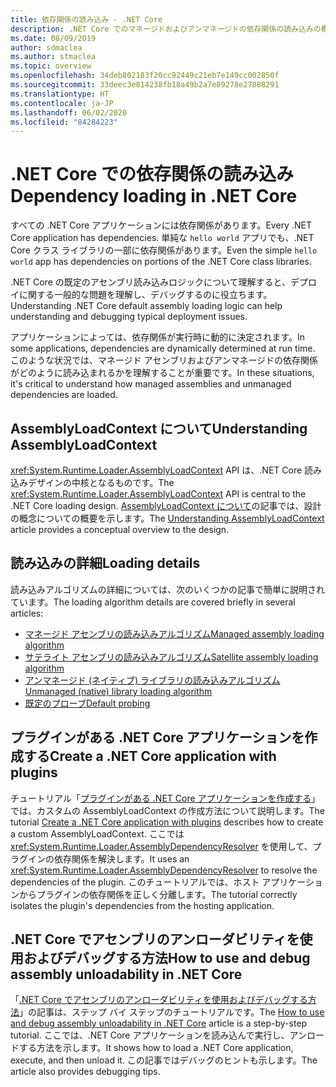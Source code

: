 ```yaml
---
title: 依存関係の読み込み - .NET Core
description: .NET Core でのマネージドおよびアンマネージドの依存関係の読み込みの概要
ms.date: 08/09/2019
author: sdmaclea
ms.author: stmaclea
ms.topic: overview
ms.openlocfilehash: 34deb802183f20cc92449c21eb7e149cc002850f
ms.sourcegitcommit: 33deec3e814238fb18a49b2a7e89278e27888291
ms.translationtype: HT
ms.contentlocale: ja-JP
ms.lasthandoff: 06/02/2020
ms.locfileid: "84284223"
---
```

# <a name="dependency-loading-in-net-core"></a><span data-ttu-id="e6da4-103">.NET Core での依存関係の読み込み</span><span class="sxs-lookup"><span data-stu-id="e6da4-103">Dependency loading in .NET Core</span></span>

<span data-ttu-id="e6da4-104">すべての .NET Core アプリケーションには依存関係があります。</span><span class="sxs-lookup"><span data-stu-id="e6da4-104">Every .NET Core application has dependencies.</span></span> <span data-ttu-id="e6da4-105">単純な `hello world` アプリでも、.NET Core クラス ライブラリの一部に依存関係があります。</span><span class="sxs-lookup"><span data-stu-id="e6da4-105">Even the simple `hello world` app has dependencies on portions of the .NET Core class libraries.</span></span>

<span data-ttu-id="e6da4-106">.NET Core の既定のアセンブリ読み込みロジックについて理解すると、デプロイに関する一般的な問題を理解し、デバッグするのに役立ちます。</span><span class="sxs-lookup"><span data-stu-id="e6da4-106">Understanding .NET Core default assembly loading logic can help understanding and debugging typical deployment issues.</span></span>

<span data-ttu-id="e6da4-107">アプリケーションによっては、依存関係が実行時に動的に決定されます。</span><span class="sxs-lookup"><span data-stu-id="e6da4-107">In some applications, dependencies are dynamically determined at run time.</span></span> <span data-ttu-id="e6da4-108">このような状況では、マネージド アセンブリおよびアンマネージドの依存関係がどのように読み込まれるかを理解することが重要です。</span><span class="sxs-lookup"><span data-stu-id="e6da4-108">In these situations, it's critical to understand how managed assemblies and unmanaged dependencies are loaded.</span></span>

## <a name="understanding-assemblyloadcontext"></a><span data-ttu-id="e6da4-109">AssemblyLoadContext について</span><span class="sxs-lookup"><span data-stu-id="e6da4-109">Understanding AssemblyLoadContext</span></span>

<span data-ttu-id="e6da4-110"><xref:System.Runtime.Loader.AssemblyLoadContext> API は、.NET Core 読み込みデザインの中核となるものです。</span><span class="sxs-lookup"><span data-stu-id="e6da4-110">The <xref:System.Runtime.Loader.AssemblyLoadContext> API is central to the .NET Core loading design.</span></span> <span data-ttu-id="e6da4-111">[AssemblyLoadContext について](understanding-assemblyloadcontext.md)の記事では、設計の概念についての概要を示します。</span><span class="sxs-lookup"><span data-stu-id="e6da4-111">The [Understanding AssemblyLoadContext](understanding-assemblyloadcontext.md) article provides a conceptual overview to the design.</span></span>

## <a name="loading-details"></a><span data-ttu-id="e6da4-112">読み込みの詳細</span><span class="sxs-lookup"><span data-stu-id="e6da4-112">Loading details</span></span>

<span data-ttu-id="e6da4-113">読み込みアルゴリズムの詳細については、次のいくつかの記事で簡単に説明されています。</span><span class="sxs-lookup"><span data-stu-id="e6da4-113">The loading algorithm details are covered briefly in several articles:</span></span>

- [<span data-ttu-id="e6da4-114">マネージド アセンブリの読み込みアルゴリズム</span><span class="sxs-lookup"><span data-stu-id="e6da4-114">Managed assembly loading algorithm</span></span>](loading-managed.md)
- [<span data-ttu-id="e6da4-115">サテライト アセンブリの読み込みアルゴリズム</span><span class="sxs-lookup"><span data-stu-id="e6da4-115">Satellite assembly loading algorithm</span></span>](loading-resources.md)
- [<span data-ttu-id="e6da4-116">アンマネージド (ネイティブ) ライブラリの読み込みアルゴリズム</span><span class="sxs-lookup"><span data-stu-id="e6da4-116">Unmanaged (native) library loading algorithm</span></span>](loading-unmanaged.md)
- [<span data-ttu-id="e6da4-117">既定のプローブ</span><span class="sxs-lookup"><span data-stu-id="e6da4-117">Default probing</span></span>](default-probing.md)

## <a name="create-a-net-core-application-with-plugins"></a><span data-ttu-id="e6da4-118">プラグインがある .NET Core アプリケーションを作成する</span><span class="sxs-lookup"><span data-stu-id="e6da4-118">Create a .NET Core application with plugins</span></span>

<span data-ttu-id="e6da4-119">チュートリアル「[プラグインがある .NET Core アプリケーションを作成する](../tutorials/creating-app-with-plugin-support.md)」では、カスタムの AssemblyLoadContext の作成方法について説明します。</span><span class="sxs-lookup"><span data-stu-id="e6da4-119">The tutorial [Create a .NET Core application with plugins](../tutorials/creating-app-with-plugin-support.md) describes how to create a custom AssemblyLoadContext.</span></span> <span data-ttu-id="e6da4-120">ここでは <xref:System.Runtime.Loader.AssemblyDependencyResolver> を使用して、プラグインの依存関係を解決します。</span><span class="sxs-lookup"><span data-stu-id="e6da4-120">It uses an <xref:System.Runtime.Loader.AssemblyDependencyResolver> to resolve the dependencies of the plugin.</span></span> <span data-ttu-id="e6da4-121">このチュートリアルでは、ホスト アプリケーションからプラグインの依存関係を正しく分離します。</span><span class="sxs-lookup"><span data-stu-id="e6da4-121">The tutorial correctly isolates the plugin's dependencies from the hosting application.</span></span>

## <a name="how-to-use-and-debug-assembly-unloadability-in-net-core"></a><span data-ttu-id="e6da4-122">.NET Core でアセンブリのアンローダビリティを使用およびデバッグする方法</span><span class="sxs-lookup"><span data-stu-id="e6da4-122">How to use and debug assembly unloadability in .NET Core</span></span>

<span data-ttu-id="e6da4-123">「[.NET Core でアセンブリのアンローダビリティを使用およびデバッグする方法](../../standard/assembly/unloadability.md)」の記事は、ステップ バイ ステップのチュートリアルです。</span><span class="sxs-lookup"><span data-stu-id="e6da4-123">The [How to use and debug assembly unloadability in .NET Core](../../standard/assembly/unloadability.md) article is a step-by-step tutorial.</span></span> <span data-ttu-id="e6da4-124">ここでは、.NET Core アプリケーションを読み込んで実行し、アンロードする方法を示します。</span><span class="sxs-lookup"><span data-stu-id="e6da4-124">It shows how to load a .NET Core application, execute, and then unload it.</span></span> <span data-ttu-id="e6da4-125">この記事ではデバッグのヒントも示します。</span><span class="sxs-lookup"><span data-stu-id="e6da4-125">The article also provides debugging tips.</span></span>
